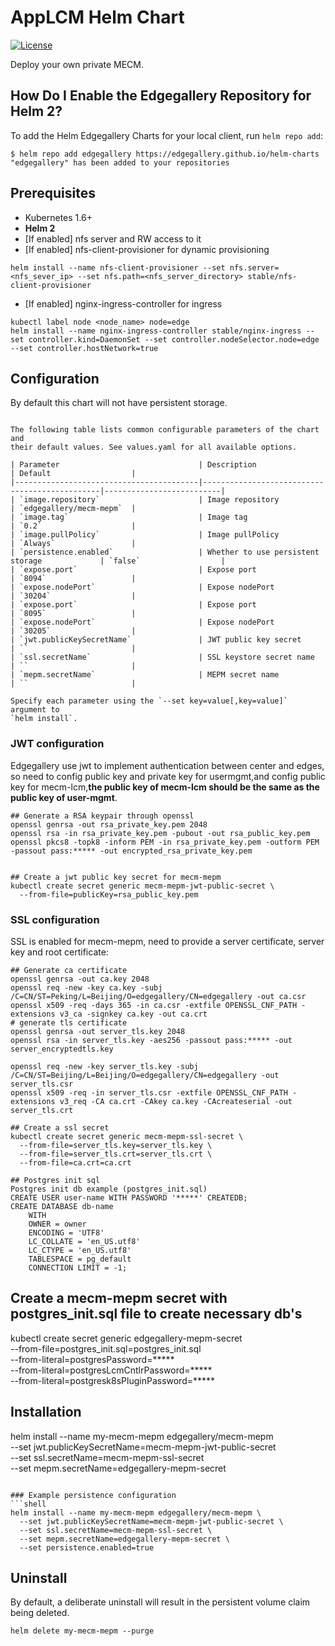 # AppLCM Helm Chart
[![License](https://img.shields.io/badge/License-Apache%202.0-blue.svg)](https://opensource.org/licenses/Apache-2.0)

Deploy your own private MECM.

## How Do I Enable the Edgegallery Repository for Helm 2?
To add the Helm Edgegallery Charts for your local client, run `helm repo add`:

```
$ helm repo add edgegallery https://edgegallery.github.io/helm-charts
"edgegallery" has been added to your repositories
```

## Prerequisites
* Kubernetes 1.6+
* **Helm 2**
* [If enabled] nfs server and RW access to it
* [If enabled] nfs-client-provisioner for dynamic provisioning
```
helm install --name nfs-client-provisioner --set nfs.server=<nfs_sever_ip> --set nfs.path=<nfs_server_directory> stable/nfs-client-provisioner 
```
* [If enabled] nginx-ingress-controller for ingress
```
kubectl label node <node_name> node=edge
helm install --name nginx-ingress-controller stable/nginx-ingress --set controller.kind=DaemonSet --set controller.nodeSelector.node=edge --set controller.hostNetwork=true
```
## Configuration
By default this chart will not have persistent storage.
```

The following table lists common configurable parameters of the chart and
their default values. See values.yaml for all available options.

| Parameter                               | Description                                   | Default                  |
|-----------------------------------------|-----------------------------------------------|--------------------------|
| `image.repository`                      | Image repository                              | `edgegallery/mecm-mepm`  |
| `image.tag`                             | Image tag                                     | `0.2`                    |
| `image.pullPolicy`                      | Image pullPolicy                              | `Always`                 |
| `persistence.enabled`                   | Whether to use persistent storage             | `false`                  |
| `expose.port`                           | Expose port                                   | `8094`                   |
| `expose.nodePort`                       | Expose nodePort                               | `30204`                  |
| `expose.port`                           | Expose port                                   | `8095`                   |
| `expose.nodePort`                       | Expose nodePort                               | `30205`                  |
| `jwt.publicKeySecretName`               | JWT public key secret                         | ``                       |
| `ssl.secretName`                        | SSL keystore secret name                      | ``                       |
| `mepm.secretName`                       | MEPM secret name                              | ``                       |

Specify each parameter using the `--set key=value[,key=value]` argument to
`helm install`.
```

### JWT configuration
Edgegallery use jwt to implement authentication between center and edges, so need to config public key and private key 
for usermgmt,and config public key for mecm-lcm,**the public key of mecm-lcm should be the same as the public key of user-mgmt**.
```shell
## Generate a RSA keypair through openssl
openssl genrsa -out rsa_private_key.pem 2048
openssl rsa -in rsa_private_key.pem -pubout -out rsa_public_key.pem
openssl pkcs8 -topk8 -inform PEM -in rsa_private_key.pem -outform PEM -passout pass:***** -out encrypted_rsa_private_key.pem


## Create a jwt public key secret for mecm-mepm
kubectl create secret generic mecm-mepm-jwt-public-secret \
  --from-file=publicKey=rsa_public_key.pem

```

### SSL configuration
SSL is enabled for mecm-mepm, need to provide a server certificate, server key and root certificate:
```shell
## Generate ca certificate
openssl genrsa -out ca.key 2048
openssl req -new -key ca.key -subj /C=CN/ST=Peking/L=Beijing/O=edgegallery/CN=edgegallery -out ca.csr
openssl x509 -req -days 365 -in ca.csr -extfile OPENSSL_CNF_PATH -extensions v3_ca -signkey ca.key -out ca.crt
# generate tls certificate
openssl genrsa -out server_tls.key 2048
openssl rsa -in server_tls.key -aes256 -passout pass:***** -out server_encryptedtls.key

openssl req -new -key server_tls.key -subj /C=CN/ST=Beijing/L=Beijing/O=edgegallery/CN=edgegallery -out server_tls.csr
openssl x509 -req -in server_tls.csr -extfile OPENSSL_CNF_PATH -extensions v3_req -CA ca.crt -CAkey ca.key -CAcreateserial -out server_tls.crt

## Create a ssl secret
kubectl create secret generic mecm-mepm-ssl-secret \
  --from-file=server_tls.key=server_tls.key \
  --from-file=server_tls.crt=server_tls.crt \
  --from-file=ca.crt=ca.crt 

## Postgres init sql
Postgres init db example (postgres_init.sql)
CREATE USER user-name WITH PASSWORD '*****' CREATEDB;
CREATE DATABASE db-name
    WITH 
    OWNER = owner
    ENCODING = 'UTF8'
    LC_COLLATE = 'en_US.utf8'
    LC_CTYPE = 'en_US.utf8'
    TABLESPACE = pg_default
    CONNECTION LIMIT = -1;
```

## Create a mecm-mepm secret with postgres_init.sql file to create necessary db's
kubectl create secret generic edgegallery-mepm-secret \
  --from-file=postgres_init.sql=postgres_init.sql \
  --from-literal=postgresPassword=***** \
  --from-literal=postgresLcmCntlrPassword=***** \
  --from-literal=postgresk8sPluginPassword=***** 


## Installation
helm install --name my-mecm-mepm edgegallery/mecm-mepm \
  --set jwt.publicKeySecretName=mecm-mepm-jwt-public-secret \
  --set ssl.secretName=mecm-mepm-ssl-secret \
  --set mepm.secretName=edgegallery-mepm-secret
```

### Example persistence configuration
```shell
helm install --name my-mecm-mepm edgegallery/mecm-mepm \
  --set jwt.publicKeySecretName=mecm-mepm-jwt-public-secret \
  --set ssl.secretName=mecm-mepm-ssl-secret \
  --set mepm.secretName=edgegallery-mepm-secret \
  --set persistence.enabled=true
```

## Uninstall
By default, a deliberate uninstall will result in the persistent volume
claim being deleted.

```shell
helm delete my-mecm-mepm --purge
```
